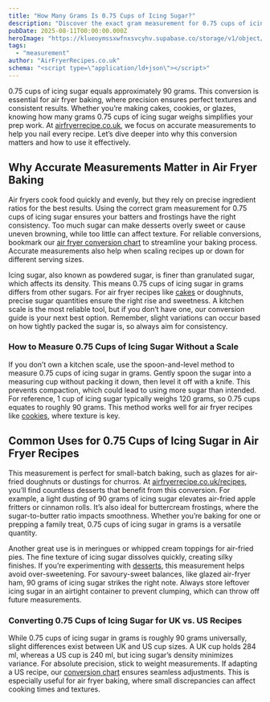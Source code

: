 ```yaml
---
title: "How Many Grams Is 0.75 Cups of Icing Sugar?"
description: "Discover the exact gram measurement for 0.75 cups of icing sugar with our easy conversion guide—perfect for air fryer baking!"
pubDate: 2025-08-11T00:00:00.000Z
heroImage: "https://klueoymssxwfnxsvcyhv.supabase.co/storage/v1/object/public/md/how-many-grams-is-0-75-cups-of-icing-sugar-fb1c61a9.webp"
tags:
  - "measurement"
author: "AirFryerRecipes.co.uk"
schema: "<script type=\"application/ld+json\"></script>"
---
```


<p>0.75 cups of icing sugar equals approximately 90 grams. This conversion is essential for air fryer baking, where precision ensures perfect textures and consistent results. Whether you’re making cakes, cookies, or glazes, knowing how many grams 0.75 cups of icing sugar weighs simplifies your prep work. At <a href=https://www.airfryerrecipe.co.uk/>airfryerrecipe.co.uk</a>, we focus on accurate measurements to help you nail every recipe. Let’s dive deeper into why this conversion matters and how to use it effectively.</p>  

<h2>Why Accurate Measurements Matter in Air Fryer Baking</h2>  
<p>Air fryers cook food quickly and evenly, but they rely on precise ingredient ratios for the best results. Using the correct gram measurement for 0.75 cups of icing sugar ensures your batters and frostings have the right consistency. Too much sugar can make desserts overly sweet or cause uneven browning, while too little can affect texture. For reliable conversions, bookmark our <a href=https://www.airfryerrecipe.co.uk/air-fryer-conversion-chart>air fryer conversion chart</a> to streamline your baking process. Accurate measurements also help when scaling recipes up or down for different serving sizes.</p>  

<p>Icing sugar, also known as powdered sugar, is finer than granulated sugar, which affects its density. This means 0.75 cups of icing sugar in grams differs from other sugars. For air fryer recipes like <a href=https://www.airfryerrecipe.co.uk/recipe-category/cakes>cakes</a> or doughnuts, precise sugar quantities ensure the right rise and sweetness. A kitchen scale is the most reliable tool, but if you don’t have one, our conversion guide is your next best option. Remember, slight variations can occur based on how tightly packed the sugar is, so always aim for consistency.</p>  

<h3>How to Measure 0.75 Cups of Icing Sugar Without a Scale</h3>  
<p>If you don’t own a kitchen scale, use the spoon-and-level method to measure 0.75 cups of icing sugar in grams. Gently spoon the sugar into a measuring cup without packing it down, then level it off with a knife. This prevents compaction, which could lead to using more sugar than intended. For reference, 1 cup of icing sugar typically weighs 120 grams, so 0.75 cups equates to roughly 90 grams. This method works well for air fryer recipes like <a href=https://www.airfryerrecipe.co.uk/recipe-category/cookies>cookies</a>, where texture is key.</p>  

<h2>Common Uses for 0.75 Cups of Icing Sugar in Air Fryer Recipes</h2>  
<p>This measurement is perfect for small-batch baking, such as glazes for air-fried doughnuts or dustings for churros. At <a href=https://www.airfryerrecipe.co.uk/recipes>airfryerrecipe.co.uk/recipes</a>, you’ll find countless desserts that benefit from this conversion. For example, a light dusting of 90 grams of icing sugar elevates air-fried apple fritters or cinnamon rolls. It’s also ideal for buttercream frostings, where the sugar-to-butter ratio impacts smoothness. Whether you’re baking for one or prepping a family treat, 0.75 cups of icing sugar in grams is a versatile quantity.</p>  

<p>Another great use is in meringues or whipped cream toppings for air-fried pies. The fine texture of icing sugar dissolves quickly, creating silky finishes. If you’re experimenting with <a href=https://www.airfryerrecipe.co.uk/recipe-category/dessert>desserts</a>, this measurement helps avoid over-sweetening. For savoury-sweet balances, like glazed air-fryer ham, 90 grams of icing sugar strikes the right note. Always store leftover icing sugar in an airtight container to prevent clumping, which can throw off future measurements.</p>  

<h3>Converting 0.75 Cups of Icing Sugar for UK vs. US Recipes</h3>  
<p>While 0.75 cups of icing sugar in grams is roughly 90 grams universally, slight differences exist between UK and US cup sizes. A UK cup holds 284 ml, whereas a US cup is 240 ml, but icing sugar’s density minimizes variance. For absolute precision, stick to weight measurements. If adapting a US recipe, our <a href=https://www.airfryerrecipe.co.uk/air-fryer-conversion-chart>conversion chart</a> ensures seamless adjustments. This is especially useful for air fryer baking, where small discrepancies can affect cooking times and textures.</p>